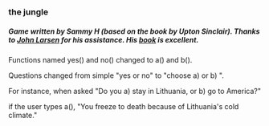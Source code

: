 ### the jungle
##### Game written by Sammy H (based on the book by Upton Sinclair). Thanks to [John Larsen](http://www.room51.co.uk/) for his assistance.  His [book](https://www.manning.com/books/get-programming-with-javascript) is excellent.

Functions named  yes() and no() changed to a() and b().  

Questions changed from simple "yes or no" to "choose a) or b) ".

For instance, when asked 
"Do you a) stay in Lithuania, or b) go to America?"

if the user types a(), "You freeze to death because of Lithuania's cold climate."
